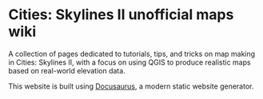 # Cities: Skylines II unofficial maps wiki

A collection of pages dedicated to tutorials, tips, and tricks on map making in Cities: Skylines II, with a focus on using QGIS to produce realistic maps based on real-world elevation data.









This website is built using [Docusaurus](https://docusaurus.io/), a modern static website generator.
